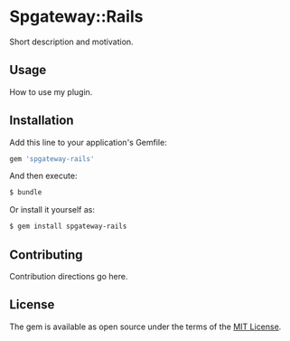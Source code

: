 # Spgateway::Rails
Short description and motivation.

## Usage
How to use my plugin.

## Installation
Add this line to your application's Gemfile:

```ruby
gem 'spgateway-rails'
```

And then execute:
```bash
$ bundle
```

Or install it yourself as:
```bash
$ gem install spgateway-rails
```

## Contributing
Contribution directions go here.

## License
The gem is available as open source under the terms of the [MIT License](http://opensource.org/licenses/MIT).
